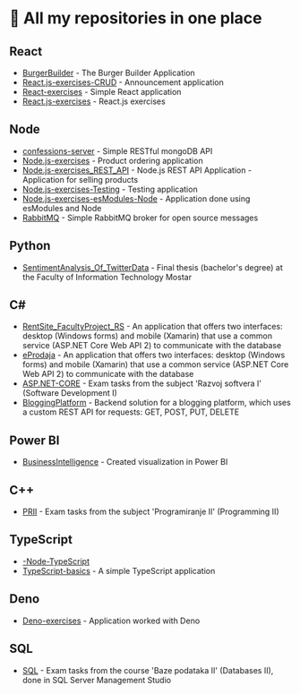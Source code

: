 # 📝 All my repositories in one place


## React

- [BurgerBuilder](https://github.com/merima98/BurgerBuilder) - The Burger Builder Application
- [React.js-exercises-CRUD](https://github.com/merima98/React.js-exercises-CRUD) - Announcement application
- [React-exercises](https://github.com/merima98/React-exercises) - Simple React application
- [React.js-exercises](https://github.com/merima98/React.js-exercises) - React.js exercises

## Node

- [confessions-server](https://github.com/merima98/confessions-server) - Simple RESTful mongoDB API
- [Node.js-exercises](https://github.com/merima98/Node.js-exercises) - Product ordering application
- [Node.js-exercises_REST_API](https://github.com/merima98/Node.js-exercises_REST_API) - Node.js REST API Application - Application for selling products
- [Node.js-exercises-Testing](https://github.com/merima98/Node.js-exercises-Testing) - Testing application 
- [Node.js-exercises-esModules-Node](https://github.com/merima98/Node.js-exercises-esModules-Node) - Application done using esModules and Node
- [RabbitMQ](https://github.com/merima98/RabbitMQ) - Simple RabbitMQ broker for open source messages

## Python

- [SentimentAnalysis_Of_TwitterData](https://github.com/merima98/SentimentAnalysis_Of_TwitterData) - Final thesis (bachelor's degree) at the Faculty of Information Technology Mostar

## C#

- [RentSite_FacultyProject_RS](https://github.com/merima98/RentSite_FacultyProject_RS) - An application that offers two interfaces: desktop (Windows forms) and mobile (Xamarin) that use a common service (ASP.NET Core Web API 2) to communicate with the database
- [eProdaja](https://github.com/merima98/eProdaja) - An application that offers two interfaces: desktop (Windows forms) and mobile (Xamarin) that use a common service (ASP.NET Core Web API 2) to communicate with the database
- [ASP.NET-CORE](https://github.com/merima98/ASP.NET-CORE) - Exam tasks from the subject 'Razvoj softvera I' (Software Development I) 
- [BloggingPlatform](https://github.com/merima98/BloggingPlatform) - Backend solution for a blogging platform, which uses a custom REST API for requests: GET, POST, PUT, DELETE

## Power BI

- [BusinessIntelligence](https://github.com/merima98/BusinessIntelligence) - Created visualization in Power BI

## C++

- [PRII](https://github.com/merima98/PRII) - Exam tasks from the subject 'Programiranje II' (Programming II) 

## TypeScript

- [-Node-TypeScript](https://github.com/merima98/-Node-TypeScript)
- [TypeScript-basics](https://github.com/merima98/TypeScript-basics) - A simple TypeScript application

## Deno

- [Deno-exercises](https://github.com/merima98/Deno-exercises) - Application worked with Deno

## SQL

- [SQL](https://github.com/merima98/SQL) - Exam tasks from the course 'Baze podataka II' (Databases II), done in SQL Server Management Studio
